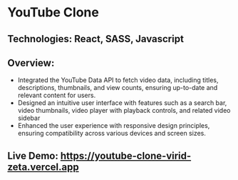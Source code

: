 # YouTube Clone
## Technologies: React, SASS, Javascript
## Overview:
- Integrated the YouTube Data API to fetch video data, including titles, descriptions, thumbnails, and view counts, ensuring up-to-date and relevant content for users.
- Designed an intuitive user interface with features such as a search bar, video thumbnails, video player with playback controls, and related video sidebar
- Enhanced the user experience with responsive design principles, ensuring compatibility across various devices and screen sizes.
## Live Demo: https://youtube-clone-virid-zeta.vercel.app
